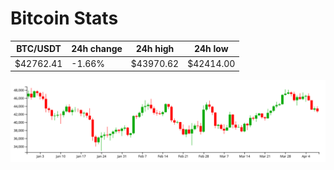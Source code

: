 # Bitcoin Stats

BTC/USDT|24h change|24h high|24h low|
|---|---|---|---|
|$42762.41|-1.66%|$43970.62|$42414.00|

<img src="./chart.svg">
